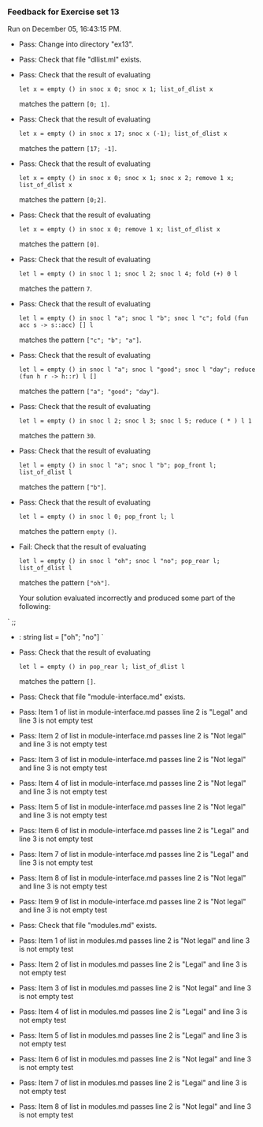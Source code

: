 ### Feedback for Exercise set 13

Run on December 05, 16:43:15 PM.

+ Pass: Change into directory "ex13".

+ Pass: Check that file "dllist.ml" exists.

+ Pass: 
Check that the result of evaluating
   ```
   let x = empty () in snoc x 0; snoc x 1; list_of_dlist x
   ```
   matches the pattern `[0; 1]`.

   




+ Pass: 
Check that the result of evaluating
   ```
   let x = empty () in snoc x 17; snoc x (-1); list_of_dlist x
   ```
   matches the pattern `[17; -1]`.

   




+ Pass: 
Check that the result of evaluating
   ```
   let x = empty () in snoc x 0; snoc x 1; snoc x 2; remove 1 x; list_of_dlist x
   ```
   matches the pattern `[0;2]`.

   




+ Pass: 
Check that the result of evaluating
   ```
   let x = empty () in snoc x 0; remove 1 x; list_of_dlist x
   ```
   matches the pattern `[0]`.

   




+ Pass: 
Check that the result of evaluating
   ```
   let l = empty () in snoc l 1; snoc l 2; snoc l 4; fold (+) 0 l
   ```
   matches the pattern `7`.

   




+ Pass: 
Check that the result of evaluating
   ```
   let l = empty () in snoc l "a"; snoc l "b"; snoc l "c"; fold (fun acc s -> s::acc) [] l
   ```
   matches the pattern `["c"; "b"; "a"]`.

   




+ Pass: 
Check that the result of evaluating
   ```
   let l = empty () in snoc l "a"; snoc l "good"; snoc l "day"; reduce (fun h r -> h::r) l []
   ```
   matches the pattern `["a"; "good"; "day"]`.

   




+ Pass: 
Check that the result of evaluating
   ```
   let l = empty () in snoc l 2; snoc l 3; snoc l 5; reduce ( * ) l 1
   ```
   matches the pattern `30`.

   




+ Pass: 
Check that the result of evaluating
   ```
   let l = empty () in snoc l "a"; snoc l "b"; pop_front l; list_of_dlist l
   ```
   matches the pattern `["b"]`.

   




+ Pass: 
Check that the result of evaluating
   ```
   let l = empty () in snoc l 0; pop_front l; l
   ```
   matches the pattern `empty ()`.

   




+ Fail: 
Check that the result of evaluating
   ```
   let l = empty () in snoc l "oh"; snoc l "no"; pop_rear l; list_of_dlist l
   ```
   matches the pattern `["oh"]`.

   


   Your solution evaluated incorrectly and produced some part of the following:

 ` ;;
- : string list = ["oh"; "no"]
`


+ Pass: 
Check that the result of evaluating
   ```
   let l = empty () in pop_rear l; list_of_dlist l
   ```
   matches the pattern `[]`.

   




+ Pass: Check that file "module-interface.md" exists.

+ Pass: Item 1 of list in module-interface.md passes  line 2 is "Legal" and line 3 is not empty  test

+ Pass: Item 2 of list in module-interface.md passes  line 2 is "Not legal" and line 3 is not empty test

+ Pass: Item 3 of list in module-interface.md passes  line 2 is "Not legal" and line 3 is not empty test

+ Pass: Item 4 of list in module-interface.md passes  line 2 is "Not legal" and line 3 is not empty test

+ Pass: Item 5 of list in module-interface.md passes  line 2 is "Not legal" and line 3 is not empty test

+ Pass: Item 6 of list in module-interface.md passes  line 2 is "Legal" and line 3 is not empty  test

+ Pass: Item 7 of list in module-interface.md passes  line 2 is "Legal" and line 3 is not empty  test

+ Pass: Item 8 of list in module-interface.md passes  line 2 is "Not legal" and line 3 is not empty test

+ Pass: Item 9 of list in module-interface.md passes  line 2 is "Not legal" and line 3 is not empty test

+ Pass: Check that file "modules.md" exists.

+ Pass: Item 1 of list in modules.md passes  line 2 is "Not legal" and line 3 is not empty test

+ Pass: Item 2 of list in modules.md passes  line 2 is "Legal" and line 3 is not empty  test

+ Pass: Item 3 of list in modules.md passes  line 2 is "Not legal" and line 3 is not empty test

+ Pass: Item 4 of list in modules.md passes  line 2 is "Legal" and line 3 is not empty  test

+ Pass: Item 5 of list in modules.md passes  line 2 is "Legal" and line 3 is not empty  test

+ Pass: Item 6 of list in modules.md passes  line 2 is "Not legal" and line 3 is not empty test

+ Pass: Item 7 of list in modules.md passes  line 2 is "Legal" and line 3 is not empty  test

+ Pass: Item 8 of list in modules.md passes  line 2 is "Not legal" and line 3 is not empty test

